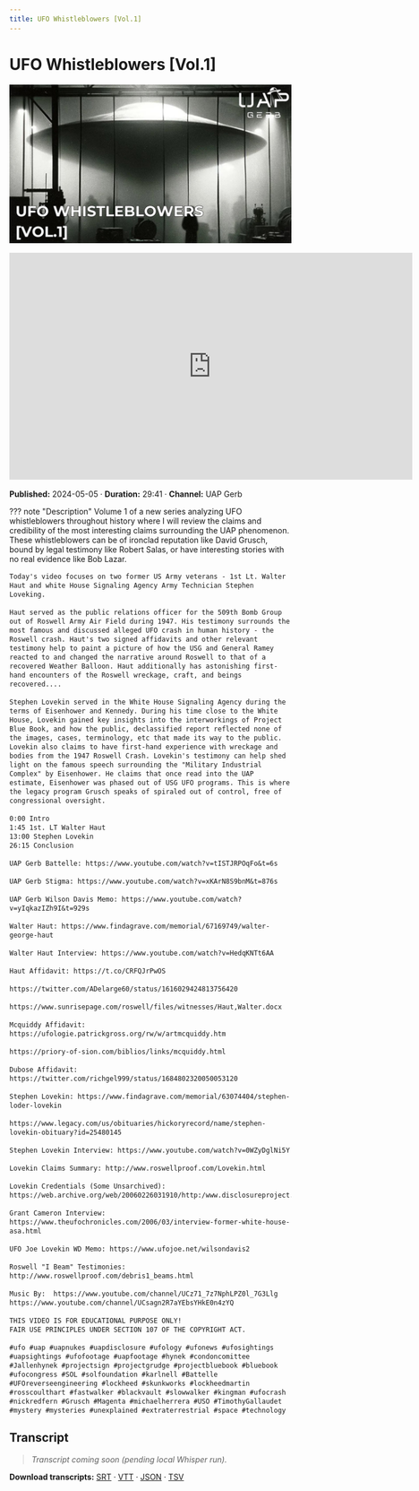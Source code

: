 ```yaml
---
title: UFO Whistleblowers [Vol.1]
---
```


# UFO Whistleblowers [Vol.1]

![thumbnail](../videos/EKEZ2BClIb0-ufo-whistleblowers-vol1/thumb.jpg)

<iframe width="720" height="405" src="https://www.youtube.com/embed/EKEZ2BClIb0" frameborder="0" allowfullscreen></iframe>

**Published:** 2024-05-05  ·  **Duration:** 29:41  ·  **Channel:** UAP Gerb

??? note "Description"
    Volume 1 of a new series analyzing UFO whistleblowers throughout history where I will review the claims and credibility of the most interesting claims surrounding the UAP phenomenon. These whistleblowers can be of ironclad reputation like David Grusch, bound by legal testimony like Robert Salas, or have interesting stories with no real evidence like Bob Lazar.
    
    Today's video focuses on two former US Army veterans - 1st Lt. Walter Haut and white House Signaling Agency Army Technician Stephen Loveking.
    
    Haut served as the public relations officer for the 509th Bomb Group out of Roswell Army Air Field during 1947. His testimony surrounds the most famous and discussed alleged UFO crash in human history - the Roswell crash. Haut's two signed affidavits and other relevant testimony help to paint a picture of how the USG and General Ramey reacted to and changed the narrative around Roswell to that of a recovered Weather Balloon. Haut additionally has astonishing first-hand encounters of the Roswell wreckage, craft, and beings recovered....
    
    Stephen Lovekin served in the White House Signaling Agency during the terms of Eisenhower and Kennedy. During his time close to the White House, Lovekin gained key insights into the interworkings of Project Blue Book, and how the public, declassified report reflected none of the images, cases, terminology, etc that made its way to the public. Lovekin also claims to have first-hand experience with wreckage and bodies from the 1947 Roswell Crash. Lovekin's testimony can help shed light on the famous speech surrounding the "Military Industrial Complex" by Eisenhower. He claims that once read into the UAP estimate, Eisenhower was phased out of USG UFO programs. This is where the legacy program Grusch speaks of spiraled out of control, free of congressional oversight. 
    
    0:00 Intro
    1:45 1st. LT Walter Haut
    13:00 Stephen Lovekin
    26:15 Conclusion
    
    UAP Gerb Battelle: https://www.youtube.com/watch?v=tISTJRPOqFo&t=6s
    
    UAP Gerb Stigma: https://www.youtube.com/watch?v=xKArN8S9bnM&t=876s
    
    UAP Gerb Wilson Davis Memo: https://www.youtube.com/watch?v=yIqkazIZh9I&t=929s
    
    Walter Haut: https://www.findagrave.com/memorial/67169749/walter-george-haut
    
    Walter Haut Interview: https://www.youtube.com/watch?v=HedqKNTt6AA
    
    Haut Affidavit: https://t.co/CRFQJrPwOS 
    
    https://twitter.com/ADelarge60/status/1616029424813756420  
    
    https://www.sunrisepage.com/roswell/files/witnesses/Haut,Walter.docx 
    
    Mcquiddy Affidavit: https://ufologie.patrickgross.org/rw/w/artmcquiddy.htm
    
    https://priory-of-sion.com/biblios/links/mcquiddy.html
    
    Dubose Affidavit: https://twitter.com/richgel999/status/1684802320050053120
    
    Stephen Lovekin: https://www.findagrave.com/memorial/63074404/stephen-loder-lovekin
    
    https://www.legacy.com/us/obituaries/hickoryrecord/name/stephen-lovekin-obituary?id=25480145
    
    Stephen Lovekin Interview: https://www.youtube.com/watch?v=0WZyDglNi5Y
    
    Lovekin Claims Summary: http://www.roswellproof.com/Lovekin.html
    
    Lovekin Credentials (Some Unsarchived): https://web.archive.org/web/20060226031910/http:/www.disclosureproject.org/lovekin/documents.htm
    
    Grant Cameron Interview: https://www.theufochronicles.com/2006/03/interview-former-white-house-asa.html
    
    UFO Joe Lovekin WD Memo: https://www.ufojoe.net/wilsondavis2
    
    Roswell "I Beam" Testimonies: http://www.roswellproof.com/debris1_beams.html
    
    Music By:  https://www.youtube.com/channel/UCz71_7z7NphLPZ0l_7G3Llg
    https://www.youtube.com/channel/UCsagn2R7aYEbsYHkE0n4zYQ
    
    THIS VIDEO IS FOR EDUCATIONAL PURPOSE ONLY! 
    FAIR USE PRINCIPLES UNDER SECTION 107 OF THE COPYRIGHT ACT.
    
    #ufo #uap #uapnukes #uapdisclosure #ufology #ufonews #ufosightings #uapsightings #ufofootage #uapfootage #hynek #condoncomittee #Jallenhynek #projectsign #projectgrudge #projectbluebook #bluebook #ufocongress #SOL #solfoundation #karlnell #Battelle #UFOreverseengineering #lockheed #skunkworks #lockheedmartin #rosscoulthart #fastwalker #blackvault #slowwalker #kingman #ufocrash #nickredfern #Grusch #Magenta #michaelherrera #USO #TimothyGallaudet #mystery #mysteries #unexplained #extraterrestrial #space #technology

## Transcript
> _Transcript coming soon (pending local Whisper run)._

**Download transcripts:** [SRT](../videos/EKEZ2BClIb0-ufo-whistleblowers-vol1/transcript.srt) · [VTT](../videos/EKEZ2BClIb0-ufo-whistleblowers-vol1/transcript.vtt) · [JSON](../videos/EKEZ2BClIb0-ufo-whistleblowers-vol1/transcript.json) · [TSV](../videos/EKEZ2BClIb0-ufo-whistleblowers-vol1/transcript.tsv)
